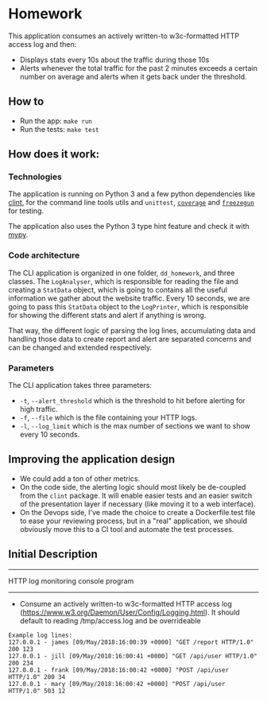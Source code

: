 # Homework
This application consumes an actively written-to w3c-formatted HTTP access log and then:
- Displays stats every 10s about the traffic during those 10s
- Alerts whenever the total traffic for the past 2 minutes exceeds a certain number on average and alerts when it gets back under the threshold.

## How to
- Run the app: `make run`
- Run the tests: `make test`

## How does it work:
### Technologies
The application is running on Python 3 and a few python dependencies like [clint](https://github.com/kennethreitz/clint), for the command line tools utils and `unittest`, [`coverage`](https://coverage.readthedocs.io/en/v4.5.x/) and [`freezegun`](https://github.com/spulec/freezegun) for testing.

The application also uses the Python 3 type hint feature and check it with [mypy](https://mypy.readthedocs.io/en/latest/index.html).

### Code architecture
The CLI application is organized in one folder, `dd_homework`, and three classes. The `LogAnalyser`, which is responsible for reading the file and creating a `StatData` object, which is going to contains all the useful information we gather about the website traffic. Every 10 seconds, we are going to pass this `StatData` object to the `LogPrinter`, which is responsible for showing the different stats and alert if anything is wrong.

That way, the different logic of parsing the log lines, accumulating data and handling those data to create report and alert are separated concerns and can be changed and extended respectively.

### Parameters
The CLI application takes three parameters:
- `-t`, `--alert_threshold` which is the threshold to hit before alerting for high traffic.
- `-f`, `--file` which is the file containing your HTTP logs.
- `-l`, `--log_limit` which is the max number of sections we want to show every 10 seconds.

## Improving the application design
- We could add a ton of other metrics.
- On the code side, the alerting logic should most likely be de-coupled from the `clint` package. It will enable easier tests and an easier switch of the presentation layer if necessary (like moving it to a web interface).
- On the Devops side, I've made the choice to create a Dockerfile.test file to ease your reviewing process, but in a "real" application, we should obviously move this to a CI tool and automate the test processes.

## Initial Description
***********************************
HTTP log monitoring console program
***********************************

- Consume an actively written-to w3c-formatted HTTP access log (https://www.w3.org/Daemon/User/Config/Logging.html). It should default to reading /tmp/access.log and be overrideable
```
Example log lines:
127.0.0.1 - james [09/May/2018:16:00:39 +0000] "GET /report HTTP/1.0" 200 123
127.0.0.1 - jill [09/May/2018:16:00:41 +0000] "GET /api/user HTTP/1.0" 200 234
127.0.0.1 - frank [09/May/2018:16:00:42 +0000] "POST /api/user HTTP/1.0" 200 34
127.0.0.1 - mary [09/May/2018:16:00:42 +0000] "POST /api/user HTTP/1.0" 503 12
```
